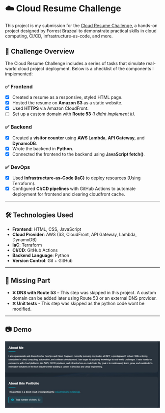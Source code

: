 # ☁️ Cloud Resume Challenge

This project is my submission for the [Cloud Resume Challenge](https://cloudresumechallenge.dev/), a hands-on project designed by Forrest Brazeal to demonstrate practical skills in cloud computing, CI/CD, infrastructure-as-code, and more.

## 📄 Challenge Overview

The Cloud Resume Challenge includes a series of tasks that simulate real-world cloud project deployment. Below is a checklist of the components I implemented:

### ✅ Frontend
- [x] Created a resume as a responsive, styled HTML page.
- [x] Hosted the resume on **Amazon S3** as a static website.
- [x] Used **HTTPS** via Amazon CloudFront.
- [ ] Set up a custom domain with **Route 53** *(I didnt implement it)*.

### ✅ Backend
- [x] Created a **visitor counter** using **AWS Lambda**, **API Gateway**, and **DynamoDB**.
- [x] Wrote the backend in **Python**.
- [x] Connected the frontend to the backend using **JavaScript fetch()**.

### ✅ DevOps
- [x] Used **Infrastructure-as-Code (IaC)** to deploy resources (Using Terraform).
- [x] Configured **CI/CD pipelines** with GitHub Actions to automate deployment for frontend and clearing cloudfront cache.

---

## 🛠️ Technologies Used

- **Frontend**: HTML, CSS, JavaScript
- **Cloud Provider**: AWS (S3, CloudFront, API Gateway, Lambda, DynamoDB)
- **IaC**: Terraform
- **CI/CD**: GitHub Actions
- **Backend Language**: Python
- **Version Control**: Git + GitHub

---

## 🚧 Missing Part

- ❌ **DNS with Route 53** – This step was skipped in this project. A custom domain can be added later using Route 53 or an external DNS provider.
- ❌ **Unit tests** - This step was skipped as the python code wont be modified.

---

## 📷 Demo

![screenshot](./resume2.jpg)
